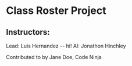 # Class Roster Project

## Instructors:
Lead: Luis Hernandez -- hi!
AI: Jonathon Hinchley

Contributed to by Jane Doe, Code Ninja
